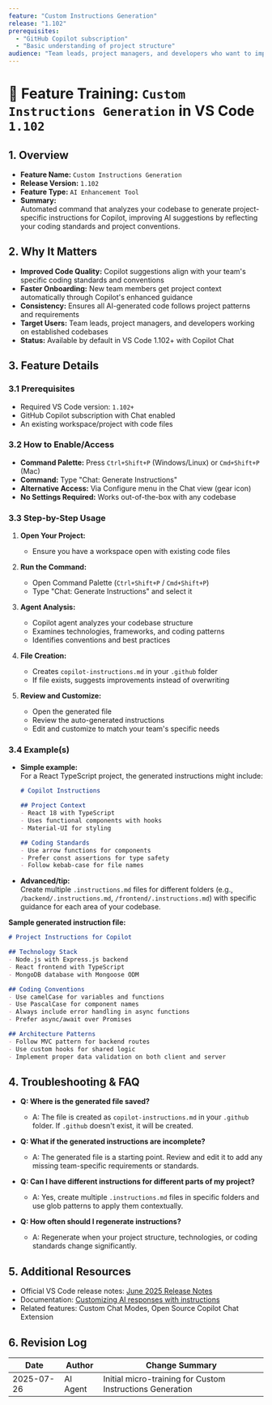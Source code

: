```yaml
---
feature: "Custom Instructions Generation"
release: "1.102"
prerequisites:
  - "GitHub Copilot subscription"
  - "Basic understanding of project structure"
audience: "Team leads, project managers, and developers who want to improve Copilot's code suggestions"
---
```


# 🚀 Feature Training: `Custom Instructions Generation` in VS Code `1.102`

## 1. Overview

- **Feature Name:** `Custom Instructions Generation`
- **Release Version:** `1.102`
- **Feature Type:** `AI Enhancement Tool`
- **Summary:**  
  Automated command that analyzes your codebase to generate project-specific instructions for Copilot, improving AI suggestions by reflecting your coding standards and project conventions.

## 2. Why It Matters

- **Improved Code Quality:** Copilot suggestions align with your team's specific coding standards and conventions
- **Faster Onboarding:** New team members get project context automatically through Copilot's enhanced guidance  
- **Consistency:** Ensures all AI-generated code follows project patterns and requirements
- **Target Users:** Team leads, project managers, and developers working on established codebases
- **Status:** Available by default in VS Code 1.102+ with Copilot Chat

## 3. Feature Details

### 3.1 Prerequisites

- Required VS Code version: `1.102+`
- GitHub Copilot subscription with Chat enabled
- An existing workspace/project with code files

### 3.2 How to Enable/Access

- **Command Palette:** Press `Ctrl+Shift+P` (Windows/Linux) or `Cmd+Shift+P` (Mac)
- **Command:** Type "Chat: Generate Instructions"
- **Alternative Access:** Via Configure menu in the Chat view (gear icon)
- **No Settings Required:** Works out-of-the-box with any codebase

### 3.3 Step-by-Step Usage

1. **Open Your Project:**
   - Ensure you have a workspace open with existing code files

2. **Run the Command:**
   - Open Command Palette (`Ctrl+Shift+P` / `Cmd+Shift+P`)
   - Type "Chat: Generate Instructions" and select it

3. **Agent Analysis:**
   - Copilot agent analyzes your codebase structure
   - Examines technologies, frameworks, and coding patterns
   - Identifies conventions and best practices

4. **File Creation:**
   - Creates `copilot-instructions.md` in your `.github` folder
   - If file exists, suggests improvements instead of overwriting

5. **Review and Customize:**
   - Open the generated file
   - Review the auto-generated instructions
   - Edit and customize to match your team's specific needs

### 3.4 Example(s)

- **Simple example:**  
  For a React TypeScript project, the generated instructions might include:

  ```markdown
  # Copilot Instructions
  
  ## Project Context
  - React 18 with TypeScript
  - Uses functional components with hooks
  - Material-UI for styling
  
  ## Coding Standards
  - Use arrow functions for components
  - Prefer const assertions for type safety
  - Follow kebab-case for file names
  ```

- **Advanced/tip:**  
  Create multiple `.instructions.md` files for different folders (e.g., `/backend/.instructions.md`, `/frontend/.instructions.md`) with specific guidance for each area of your codebase.

**Sample generated instruction file:**

```markdown
# Project Instructions for Copilot

## Technology Stack
- Node.js with Express.js backend
- React frontend with TypeScript
- MongoDB database with Mongoose ODM

## Coding Conventions
- Use camelCase for variables and functions
- Use PascalCase for component names
- Always include error handling in async functions
- Prefer async/await over Promises

## Architecture Patterns
- Follow MVC pattern for backend routes
- Use custom hooks for shared logic
- Implement proper data validation on both client and server
```

## 4. Troubleshooting & FAQ

- **Q: Where is the generated file saved?**
  - A: The file is created as `copilot-instructions.md` in your `.github` folder. If `.github` doesn't exist, it will be created.

- **Q: What if the generated instructions are incomplete?**
  - A: The generated file is a starting point. Review and edit it to add any missing team-specific requirements or standards.

- **Q: Can I have different instructions for different parts of my project?**
  - A: Yes, create multiple `.instructions.md` files in specific folders and use glob patterns to apply them contextually.

- **Q: How often should I regenerate instructions?**
  - A: Regenerate when your project structure, technologies, or coding standards change significantly.

## 5. Additional Resources

- Official VS Code release notes: [June 2025 Release Notes](https://code.visualstudio.com/updates/v1_102)
- Documentation: [Customizing AI responses with instructions](https://code.visualstudio.com/docs/copilot/copilot-customization)
- Related features: Custom Chat Modes, Open Source Copilot Chat Extension

## 6. Revision Log

| Date        | Author    | Change Summary                       |
|-------------|-----------|--------------------------------------|
| 2025-07-26  | AI Agent  | Initial micro-training for Custom Instructions Generation |
